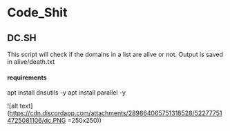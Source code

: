 # Code_Shit

## DC.SH
This script will check if the domains in a list are alive or not.
Output is saved in alive/death.txt

#### requirements

apt install dnsutils -y
apt install parallel -y

![alt text](https://cdn.discordapp.com/attachments/289864065751318528/522777514725081106/dc.PNG =250x250))
